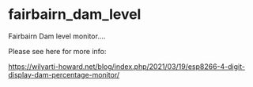 # fairbairn_dam_level
Fairbairn Dam level monitor....

Please see here for more info: 

https://wilyarti-howard.net/blog/index.php/2021/03/19/esp8266-4-digit-display-dam-percentage-monitor/
